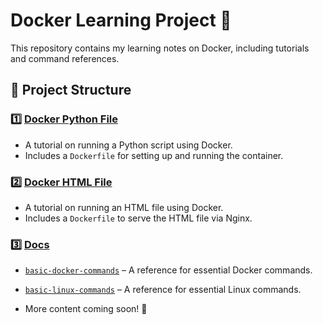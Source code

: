 # Docker Learning Project 🚀  

This repository contains my learning notes on Docker, including tutorials and command references.

## 📂 Project Structure

### 1️⃣ [Docker Python File](./docker-python-file/)
- A tutorial on running a Python script using Docker.
- Includes a `Dockerfile` for setting up and running the container.

### 2️⃣ [Docker HTML File](./docker-html-file/)
- A tutorial on running an HTML file using Docker.
- Includes a `Dockerfile` to serve the HTML file via Nginx.

### 3️⃣ [Docs](./docs/)
- [`basic-docker-commands`](./docs/basic-docker-commands.txt) – A reference for essential Docker commands.
- [`basic-linux-commands`](./docs/basic-linux-commands.txt) – A reference for essential Linux commands.

- More content coming soon! 🚀

